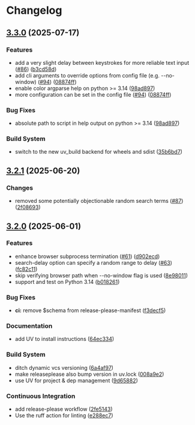 # Changelog

## [3.3.0](https://github.com/jack-mil/bing-rewards/compare/v3.2.1...v3.3.0) (2025-07-17)


### Features

* add a very slight delay between keystrokes for more reliable text input ([#86](https://github.com/jack-mil/bing-rewards/issues/86)) ([b3cd58d](https://github.com/jack-mil/bing-rewards/commit/b3cd58d58aa50084b7baace10120e494af0772dc))
* add cli arguments to override options from config file (e.g. --no-window) ([#94](https://github.com/jack-mil/bing-rewards/issues/94)) ([08874ff](https://github.com/jack-mil/bing-rewards/commit/08874ff708ab99af83ff3f4278767cecf4418f59))
* enable color argparse help on python &gt;= 3.14 ([98ad897](https://github.com/jack-mil/bing-rewards/commit/98ad897e4d3121d0fe1b3fb306f453de68a2afdf))
* more configuration can be set in the config file ([#94](https://github.com/jack-mil/bing-rewards/issues/94)) ([08874ff](https://github.com/jack-mil/bing-rewards/commit/08874ff708ab99af83ff3f4278767cecf4418f59))


### Bug Fixes

* absolute path to script in help output on python &gt;= 3.14 ([98ad897](https://github.com/jack-mil/bing-rewards/commit/98ad897e4d3121d0fe1b3fb306f453de68a2afdf))


### Build System

* switch to the new uv_build backend for wheels and sdist ([35b6bd7](https://github.com/jack-mil/bing-rewards/commit/35b6bd7905acd5f81b6a8fe5a62e225279d2ee82))

## [3.2.1](https://github.com/jack-mil/bing-rewards/compare/v3.2.0...v3.2.1) (2025-06-20)


### Changes

* removed some potentially objectionable random search terms ([#87](https://github.com/jack-mil/bing-rewards/issues/87)) ([2f08693](https://github.com/jack-mil/bing-rewards/commit/2f08693666c1b6d4ca5e5dcfa064c7a8d8278cb8))

## [3.2.0](https://github.com/jack-mil/bing-rewards/compare/v3.1.0...v3.2.0) (2025-06-01)


### Features

* enhance browser subprocess termination ([#61](https://github.com/jack-mil/bing-rewards/issues/61)) ([d902ecd](https://github.com/jack-mil/bing-rewards/commit/d902ecd81b68d47e8000ad814b56b5929fe771b0))
* search-delay option can specify a random range to delay ([#63](https://github.com/jack-mil/bing-rewards/issues/63)) ([fc82c11](https://github.com/jack-mil/bing-rewards/commit/fc82c1116f58dc372994bba52eea93546ac6aa88))
* skip verifying browser path when --no-window flag is used ([8e98011](https://github.com/jack-mil/bing-rewards/commit/8e9801102b484442e247435bf8b5e36c1096ed30))
* support and test on Python 3.14 ([b018261](https://github.com/jack-mil/bing-rewards/commit/b018261690fe6ec41f9957e8835f8a9410024373))


### Bug Fixes

* **ci:** remove $schema from release-please-manifest ([f3decf5](https://github.com/jack-mil/bing-rewards/commit/f3decf5f051b570bde3de1fde80d315fc2c34027))


### Documentation

* add UV to install instructions ([64ec334](https://github.com/jack-mil/bing-rewards/commit/64ec33447c34733505fcb1418c0e2700fdcc046f))


### Build System

* ditch dynamic vcs versioning ([6a4af97](https://github.com/jack-mil/bing-rewards/commit/6a4af97cfabca11c6c34696f74a09606dfe38736))
* make releaseplease also bump version in uv.lock ([008a9e2](https://github.com/jack-mil/bing-rewards/commit/008a9e2b3522eb572504ee72526b6ab9f65229bd))
* use UV for project & dep management ([9d65882](https://github.com/jack-mil/bing-rewards/commit/9d658825c4c4fe617b8d224221cbbfc24a4515ec))


### Continuous Integration

* add release-please workflow ([2fe5143](https://github.com/jack-mil/bing-rewards/commit/2fe514376fab3dbfa34ce4cafc049955320b5f67))
* Use the ruff action for linting ([e288ec7](https://github.com/jack-mil/bing-rewards/commit/e288ec75df2290e206b97b379153b79c25da99ae))
